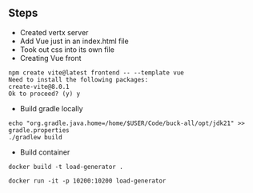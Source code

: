 ## Steps

- Created vertx server
- Add Vue just in an index.html file
- Took out css into its own file
- Creating Vue front 
```
npm create vite@latest frontend -- --template vue
Need to install the following packages:
create-vite@8.0.1
Ok to proceed? (y) y
```


- Build gradle locally 
```
echo "org.gradle.java.home=/home/$USER/Code/buck-all/opt/jdk21" >> gradle.properties
./gradlew build
```

- Build container
```
docker build -t load-generator .

docker run -it -p 10200:10200 load-generator
```

